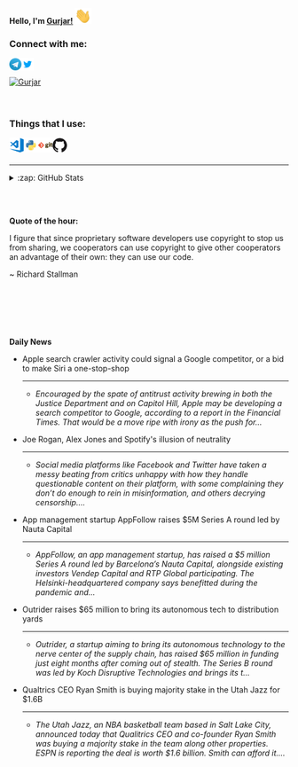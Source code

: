 #### Hello, I'm [Gurjar!](https://GurjarKing.github.io) <img src="https://raw.githubusercontent.com/ABSphreak/ABSphreak/master/gifs/Hi.gif" width="30px"></h2>


### Connect with me:

[<img align="left" alt="Gurjar | Telegram" width="22px" src="https://raw.githubusercontent.com/github/explore/80688e429a7d4ef2fca1e82350fe8e3517d3494d/topics/telegram/telegram.png" />][Telegram]
[<img align="left" alt="Gurjar | Twitter" width="22px" src="https://raw.githubusercontent.com/github/explore/80688e429a7d4ef2fca1e82350fe8e3517d3494d/topics/twitter/twitter.png" />][Twitter]
<br >
<br >
<a href="https://github.com/GurjarKing"><img src="https://komarev.com/ghpvc/?username=GurjarKing" alt="Gurjar" /></a> <br />
<br />
<br />
<!-- <br >

![](https://visitor-badge.glitch.me/badge?page_id=GurjarKing)

<br /> -->

### Things that I use:

[<img align="left" alt="Visual Studio Code" width="26px" src="https://raw.githubusercontent.com/github/explore/80688e429a7d4ef2fca1e82350fe8e3517d3494d/topics/visual-studio-code/visual-studio-code.png" />][VSCode]
[<img align="left" alt="Python" width="26px" src="https://raw.githubusercontent.com/github/explore/80688e429a7d4ef2fca1e82350fe8e3517d3494d/topics/python/python.png" />][Python]
[<img align="left" alt="Git" width="26px" src="https://raw.githubusercontent.com/github/explore/80688e429a7d4ef2fca1e82350fe8e3517d3494d/topics/git/git.png" />][Git]
[<img align="left" alt="GitHub" width="26px" src="https://raw.githubusercontent.com/github/explore/78df643247d429f6cc873026c0622819ad797942/topics/github/github.png" />][Github]

<br />
<br />

---
<details>
  <summary>:zap: GitHub Stats</summary>

<img align="left" alt="Gurjar's Github Stats" src="https://github-readme-stats.vercel.app/api?username=GurjarKing&show_icons=true&hide_border=true&count_private=true&include_all_commit=true&theme=algolia" />

</details>

<!-- ### 🔔 My latest tweet
<a href="https://twitter.com/Gurjar_King43" target="_blank">
	<img src="https://github.com/GurjarKing/GurjarKing/raw/master/tweet.png" width="70%" align="center" alt="Click to view on Twitter" title="My latest tweet, as an image"/>
</a> -->
<br>

<pre>

</pre>

**Quote of the hour:**

I figure that since proprietary software developers use copyright to stop us from sharing, we cooperators can use copyright to give other cooperators an advantage of their own: they can use our code.

~ Richard Stallman
<pre>

</pre>
<br>
<pre>


</pre>
<strong>Daily News</strong>
  
  - Apple search crawler activity could signal a Google competitor, or a bid to make Siri a one-stop-shop
     <hr/>
     
      - *Encouraged by the spate of antitrust activity brewing in both the Justice Department and on Capitol Hill, Apple may be developing a search competitor to Google, according to a report in the Financial Times. That would be a move ripe with irony as the push for…*
     
  - Joe Rogan, Alex Jones and Spotify's illusion of neutrality
      <hr/>
      
      - *Social media platforms like Facebook and Twitter have taken a messy beating from critics unhappy with how they handle questionable content on their platform, with some complaining they don’t do enough to rein in misinformation, and others decrying censorship.…*
      
  - App management startup AppFollow raises $5M Series A round led by Nauta Capital
      <hr/>
      
      - *AppFollow, an app management startup, has raised a $5 million Series A round led by Barcelona’s Nauta Capital, alongside existing investors Vendep Capital and RTP Global participating. The Helsinki-headquartered company says benefitted during the pandemic and…*
      
  - Outrider raises $65 million to bring its autonomous tech to distribution yards
      <hr/>
      
      - *Outrider, a startup aiming to bring its autonomous technology to the nerve center of the supply chain, has raised $65 million in funding just eight months after coming out of stealth. The Series B round was led by Koch Disruptive Technologies and brings its t…*
       
  - Qualtrics CEO  Ryan Smith is buying majority stake in the Utah Jazz for $1.6B
      <hr/>
       
       - *The Utah Jazz, an NBA basketball team based in Salt Lake City, announced today that Qualitrics CEO and co-founder Ryan Smith was buying a majority stake in the team along other properties. ESPN is reporting the deal is worth $1.6 billion. Smith can afford it.…*
      

<br />

[VSCode]: https://code.visualstudio.com/
[Python]: https://www.python.org/
[Git]: https://git-scm.com/
[Github]: https://github.com/
[Telegram]: https://t.me/Gurjar_King/
[Twitter]: https://twitter.com/Gurjar_King43/
